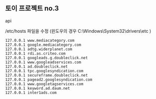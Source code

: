 토이 프로젝트 no.3
----

api

/etc/hosts 파일을 수정 (윈도우의 경우 C:\Windows\System32\drivers\etc )

```
127.0.0.1 www.mediacategory.com
127.0.0.1 google.mediacategory.com
127.0.0.1 adtg.widerplanet.com
127.0.0.1 rdi.as.criteo.com
127.0.0.1 googleads.g.doubleclick.net
127.0.0.1 www.googleadservices.com
127.0.0.1 ad.doubleclick.net
127.0.0.1 tpc.googlesyndication.com
127.0.0.1 secureframe.doubleclick.net
127.0.0.1 pagead2.googlesyndication.com
127.0.0.1 www.googletagservices.com
127.0.0.1 keyword.ad.daum.net
127.0.0.1 inter1ads.com
```
